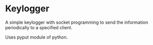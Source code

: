 # Keylogger
A simple keylogger with socket programming to send the information periodically to a specified client.  
  

Uses pyput module of python.
